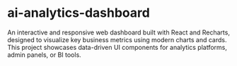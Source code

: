 # ai-analytics-dashboard
An interactive and responsive web dashboard built with React and Recharts, designed to visualize key business metrics using modern charts and cards. This project showcases data-driven UI components for analytics platforms, admin panels, or BI tools.

